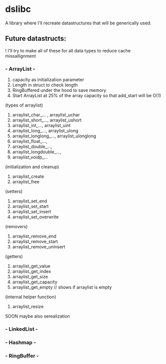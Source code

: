 # dslibc
A library where I'll recreate datastructures that will be generically used.

## Future datastructs:

! I'll try to make all of these for all data types to reduce cache missallignment

### - ArrayList -
1. capacity as initialization parameter
2. Length in struct to check length
3. RingBuffered under the hood to save memory
4. Start ArrayList at 25% of the array capacity so that add_start will be O(1)

(types of arraylist)
1. arraylist_char_... , arraylist_uchar
2. arraylist_short_..., arraylist_ushort
3. arraylist_int_..., arraylist_uint
4. arraylist_long_..., arraylist_ulong
5. arraylist_longlong_..., arraylist_ulonglong
6. arraylist_float_...,
7. arraylist_double_...,
8. arraylist_longdouble_...,
9. arraylist_voidp_...

(initialization and cleanup)
1. arraylist_create
2. arraylist_free

(setters)
1. arraylist_set_end
2. arraylist_set_start
3. arraylist_set_insert
4. arraylist_set_overwrite

(removers)
1. arraylist_remove_end
2. arraylist_remove_start
3. arraylist_remove_uninsert

(getters)
1.  arraylist_get_value
2. arraylist_get_index
3. arraylist_get_size
4. arraylist_get_capacity
5. arraylist_get_empty   // shows if arraylist is empty

(internal helper function)
1. arraylist_resize

SOON maybe also serealization


### - LinkedList -

### - Hashmap -

### - RingBuffer -